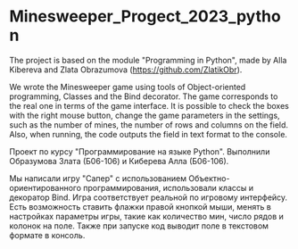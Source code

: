 # Minesweeper_Progect_2023_python

The project is based on the module "Programming in Python", made by Alla Kibereva and Zlata Obrazumova (https://github.com/ZlatikObr). 

We wrote the Minesweeper game using tools of Object-oriented programming, Classes and the Bind decorator. The game corresponds to the real one in terms of the game interface. It is possible to check the boxes with the right mouse button, change the game parameters in the settings, such as the number of mines, the number of rows and columns on the field. Also, when running, the code outputs the field in text format to the console.


Проект по курсу "Программирование на языке Python". Выполнили Образумова Злата (Б06-106) и Киберева Алла (Б06-106).

Мы написали игру "Сапер" с использованием Объектно-ориентированного программирования, использовали классы и декоратор Bind. Игра соответствует реальной по игровому интерфейсу. Есть возможность ставить флажки правой кнопкой мыши, менять в настройках параметры игры, такие как количество мин, число рядов и колонок на поле. Также при запуске код выводит поле в текстовом формате в консоль.
